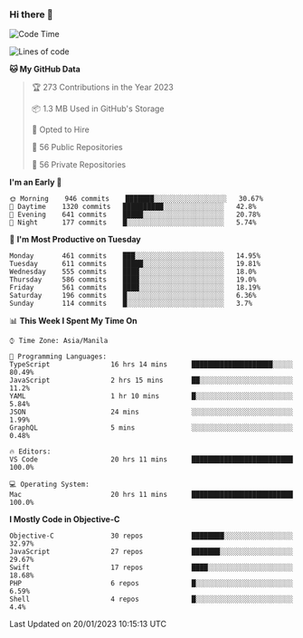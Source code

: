 ### Hi there 👋

<!--START_SECTION:waka-->
![Code Time](http://img.shields.io/badge/Code%20Time-3%2C563%20hrs%2025%20mins-blue)

![Lines of code](https://img.shields.io/badge/From%20Hello%20World%20I%27ve%20Written-2%20Million%20lines%20of%20code-blue)

**🐱 My GitHub Data** 

> 🏆 273 Contributions in the Year 2023
 > 
> 📦 1.3 MB Used in GitHub's Storage 
 > 
> 💼 Opted to Hire
 > 
> 📜 56 Public Repositories 
 > 
> 🔑 56 Private Repositories  
 > 
**I'm an Early 🐤** 

```text
🌞 Morning    946 commits    ███████░░░░░░░░░░░░░░░░░░   30.67% 
🌆 Daytime    1320 commits   ██████████░░░░░░░░░░░░░░░   42.8% 
🌃 Evening    641 commits    █████░░░░░░░░░░░░░░░░░░░░   20.78% 
🌙 Night      177 commits    █░░░░░░░░░░░░░░░░░░░░░░░░   5.74%

```
📅 **I'm Most Productive on Tuesday** 

```text
Monday       461 commits    ███░░░░░░░░░░░░░░░░░░░░░░   14.95% 
Tuesday      611 commits    █████░░░░░░░░░░░░░░░░░░░░   19.81% 
Wednesday    555 commits    ████░░░░░░░░░░░░░░░░░░░░░   18.0% 
Thursday     586 commits    ████░░░░░░░░░░░░░░░░░░░░░   19.0% 
Friday       561 commits    ████░░░░░░░░░░░░░░░░░░░░░   18.19% 
Saturday     196 commits    █░░░░░░░░░░░░░░░░░░░░░░░░   6.36% 
Sunday       114 commits    █░░░░░░░░░░░░░░░░░░░░░░░░   3.7%

```


📊 **This Week I Spent My Time On** 

```text
⌚︎ Time Zone: Asia/Manila

💬 Programming Languages: 
TypeScript               16 hrs 14 mins      ████████████████████░░░░░   80.49% 
JavaScript               2 hrs 15 mins       ██░░░░░░░░░░░░░░░░░░░░░░░   11.2% 
YAML                     1 hr 10 mins        █░░░░░░░░░░░░░░░░░░░░░░░░   5.84% 
JSON                     24 mins             ░░░░░░░░░░░░░░░░░░░░░░░░░   1.99% 
GraphQL                  5 mins              ░░░░░░░░░░░░░░░░░░░░░░░░░   0.48%

🔥 Editors: 
VS Code                  20 hrs 11 mins      █████████████████████████   100.0%

💻 Operating System: 
Mac                      20 hrs 11 mins      █████████████████████████   100.0%

```

**I Mostly Code in Objective-C** 

```text
Objective-C              30 repos            ████████░░░░░░░░░░░░░░░░░   32.97% 
JavaScript               27 repos            ███████░░░░░░░░░░░░░░░░░░   29.67% 
Swift                    17 repos            ████░░░░░░░░░░░░░░░░░░░░░   18.68% 
PHP                      6 repos             █░░░░░░░░░░░░░░░░░░░░░░░░   6.59% 
Shell                    4 repos             █░░░░░░░░░░░░░░░░░░░░░░░░   4.4%

```



 Last Updated on 20/01/2023 10:15:13 UTC
<!--END_SECTION:waka-->


<!--
**rad182/rad182** is a ✨ _special_ ✨ repository because its `README.md` (this file) appears on your GitHub profile.

Here are some ideas to get you started:

- 🔭 I’m currently working on ...
- 🌱 I’m currently learning ...
- 👯 I’m looking to collaborate on ...
- 🤔 I’m looking for help with ...
- 💬 Ask me about ...
- 📫 How to reach me: ...
- 😄 Pronouns: ...
- ⚡ Fun fact: ...
-->
